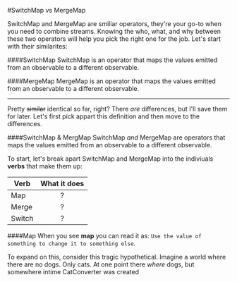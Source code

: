 #SwitchMap vs MergeMap

SwitchMap and MergeMap are smiliar operators, they're your go-to when you need to combine streams. Knowing the who, what, and why between these two operators will help you pick the right one for the job. Let's start with their similarites:

####SwitchMap
SwitchMap is an operator that maps the values emitted from an observable to a different observable.

####MergeMap
MergeMap is an operator that maps the values emitted from an observable to a different observable.

___
Pretty ~~similar~~ identical so far, right? There _are_ differences, but I'll save them for later.  Let's first pick appart this definition and then move to the differences. 

####SwitchMap & MergMap
SwitchMap _and_ MergeMap are operators that maps the values emitted from an observable to a different observable.

To start, let's break apart SwitchMap and MergeMap into the indiviuals **verbs** that make them up: 


| Verb     | What it does  |
| -------- |:-------------:| 
| Map      | ? | $1600 |
| Merge    | ?      | 
| Switch   | ?      | 

####Map
When you see **map** you can read it as: `Use the value of something to change it to something else`.

To expand on this, consider this tragic hypothetical. Imagine a world where there are no dogs. Only cats. At one point there _where_ dogs, but somewhere intime CatConverter was created